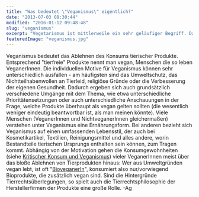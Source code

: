 ```yaml
---
title: "Was bedeutet \"Veganismus\" eigentlich?"
date: "2013-07-03 08:30:44"
modified: "2016-01-12 09:48:48"
slug: "veganismus"
excerpt: "Vegetarismus ist mittlerweile ein sehr geläufiger Begriff. Das Wort \"vegan\" war bis vor einigen Jahren noch sehr exotisch."
featuredImage: "veganismus.jpg"
---
```


Veganismus bedeutet das Ablehnen des Konsums tierischer Produkte. Entsprechend "tierfreie" Produkte nennt man vegan, Menschen die so leben VeganerInnen. Die individuellen Motive für Veganismus können sehr unterschiedlich ausfallen - am häufigsten sind das Umweltschutz, das Nichtteilhabenwollen an Tierleid, religiöse Gründe oder die Verbesserung der eigenen Gesundheit. Dadurch ergeben sich auch grundsätzlich verschiedene Umgänge mit dem Thema, wie etwa unterschiedliche Prioritätensetzungen oder auch unterschiedliche Anschauungen in der Frage, welche Produkte überhaupt als vegan gelten sollten (die wesentlich weniger eindeutig beantwortbar ist, als man meinen könnte). Viele Menschen (VeganerInnen und NichtveganerInnen gleichermaßen) verstehen unter Veganismus eine Ernährungsform. Bei anderen bezieht sich Veganismus auf einen umfassenden Lebensstil, der auch bei Kosmetikartikel, Textilien, Reinigungsmittel und alles andere, worin Bestandteile tierischen Ursprungs enthalten sein können, zum Tragen kommt. Abhängig von der Motivation gehen die Konsumgewohnheiten (siehe [Kritischer Konsum und Veganismus](https://www.veganblatt.com/kritischer-konsum)) vieler VeganerInnen meist über das bloße Ablehnen von Tierprodukten hinaus: Wer aus Umweltgründen vegan lebt, ist oft "[BioveganerIn](https://www.veganblatt.com/bio-vegan)", konsumiert also nur/vorwiegend Bioprodukte, die zusätzlich vegan sind. Sind die Hintergründe Tierrechtsüberlegungen, so spielt auch die Tierrechtsphilosophie der Herstellerfirmen der Produkte eine große Rolle. -Ag